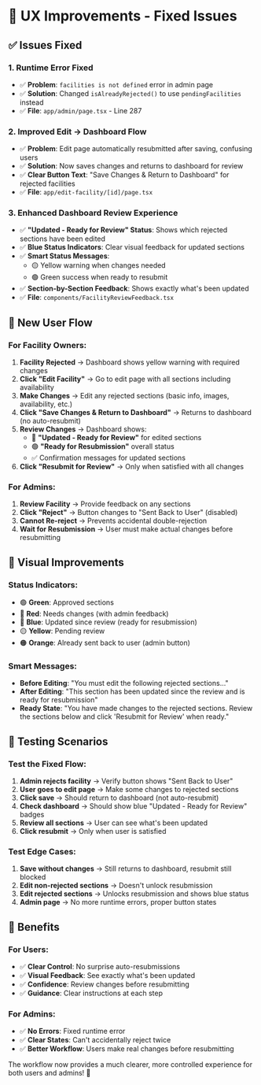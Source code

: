 # 🎯 UX Improvements - Fixed Issues

## ✅ **Issues Fixed**

### 1. **Runtime Error Fixed**
- ✅ **Problem**: `facilities is not defined` error in admin page
- ✅ **Solution**: Changed `isAlreadyRejected()` to use `pendingFacilities` instead
- ✅ **File**: `app/admin/page.tsx` - Line 287

### 2. **Improved Edit → Dashboard Flow**
- ✅ **Problem**: Edit page automatically resubmitted after saving, confusing users
- ✅ **Solution**: Now saves changes and returns to dashboard for review
- ✅ **Clear Button Text**: "Save Changes & Return to Dashboard" for rejected facilities
- ✅ **File**: `app/edit-facility/[id]/page.tsx`

### 3. **Enhanced Dashboard Review Experience**
- ✅ **"Updated - Ready for Review" Status**: Shows which rejected sections have been edited
- ✅ **Blue Status Indicators**: Clear visual feedback for updated sections
- ✅ **Smart Status Messages**: 
  - 🟡 Yellow warning when changes needed
  - 🟢 Green success when ready to resubmit
- ✅ **Section-by-Section Feedback**: Shows exactly what's been updated
- ✅ **File**: `components/FacilityReviewFeedback.tsx`

## 🔄 **New User Flow**

### **For Facility Owners:**
1. **Facility Rejected** → Dashboard shows yellow warning with required changes
2. **Click "Edit Facility"** → Go to edit page with all sections including availability
3. **Make Changes** → Edit any rejected sections (basic info, images, availability, etc.)
4. **Click "Save Changes & Return to Dashboard"** → Returns to dashboard (no auto-resubmit)
5. **Review Changes** → Dashboard shows:
   - 🔵 **"Updated - Ready for Review"** for edited sections
   - 🟢 **"Ready for Resubmission"** overall status
   - ✅ Confirmation messages for updated sections
6. **Click "Resubmit for Review"** → Only when satisfied with all changes

### **For Admins:**
1. **Review Facility** → Provide feedback on any sections
2. **Click "Reject"** → Button changes to "Sent Back to User" (disabled)
3. **Cannot Re-reject** → Prevents accidental double-rejection
4. **Wait for Resubmission** → User must make actual changes before resubmitting

## 🎨 **Visual Improvements**

### **Status Indicators:**
- 🟢 **Green**: Approved sections
- 🔴 **Red**: Needs changes (with admin feedback)
- 🔵 **Blue**: Updated since review (ready for resubmission)
- 🟡 **Yellow**: Pending review
- 🟠 **Orange**: Already sent back to user (admin button)

### **Smart Messages:**
- **Before Editing**: "You must edit the following rejected sections..."
- **After Editing**: "This section has been updated since the review and is ready for resubmission"
- **Ready State**: "You have made changes to the rejected sections. Review the sections below and click 'Resubmit for Review' when ready."

## 🧪 **Testing Scenarios**

### **Test the Fixed Flow:**
1. **Admin rejects facility** → Verify button shows "Sent Back to User"
2. **User goes to edit page** → Make some changes to rejected sections
3. **Click save** → Should return to dashboard (not auto-resubmit)
4. **Check dashboard** → Should show blue "Updated - Ready for Review" badges
5. **Review all sections** → User can see what's been updated
6. **Click resubmit** → Only when user is satisfied

### **Test Edge Cases:**
1. **Save without changes** → Still returns to dashboard, resubmit still blocked
2. **Edit non-rejected sections** → Doesn't unlock resubmission
3. **Edit rejected sections** → Unlocks resubmission and shows blue status
4. **Admin page** → No more runtime errors, proper button states

## 🚀 **Benefits**

### **For Users:**
- ✅ **Clear Control**: No surprise auto-resubmissions
- ✅ **Visual Feedback**: See exactly what's been updated
- ✅ **Confidence**: Review changes before resubmitting
- ✅ **Guidance**: Clear instructions at each step

### **For Admins:**
- ✅ **No Errors**: Fixed runtime error
- ✅ **Clear States**: Can't accidentally reject twice
- ✅ **Better Workflow**: Users make real changes before resubmitting

The workflow now provides a much clearer, more controlled experience for both users and admins! 🎉
